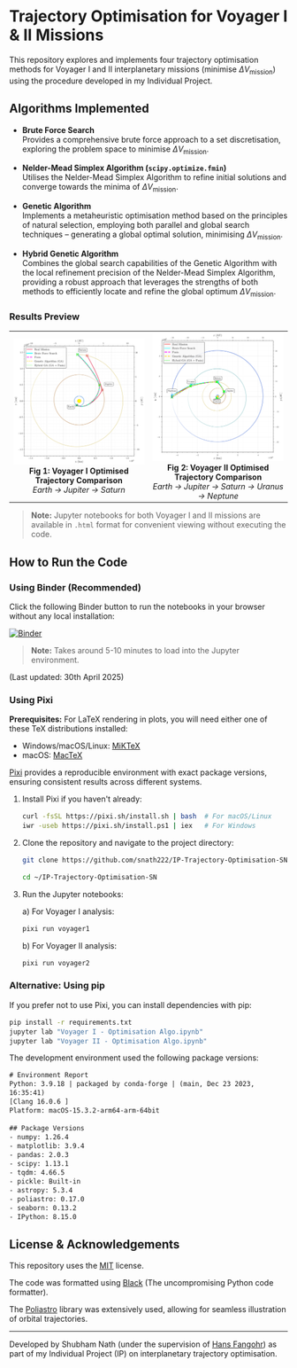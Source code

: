 # Trajectory Optimisation for Voyager I & II Missions

This repository explores and implements four trajectory optimisation methods for Voyager I and II interplanetary missions (minimise $\Delta V_\mathrm{mission}$) using the procedure developed in my Individual Project.

## Algorithms Implemented

- **Brute Force Search**  
  Provides a comprehensive brute force approach to a set discretisation, exploring the problem space to minimise $\Delta V_\mathrm{mission}$.

- **Nelder-Mead Simplex Algorithm (`scipy.optimize.fmin`)**  
  Utilises the Nelder-Mead Simplex Algorithm to refine initial solutions and converge towards the minima of $\Delta V_\mathrm{mission}$.

- **Genetic Algorithm**  
  Implements a metaheuristic optimisation method based on the principles of natural selection, employing both parallel and global search techniques – generating a global optimal solution, minimising $\Delta V_\mathrm{mission}$.

- **Hybrid Genetic Algorithm**  
  Combines the global search capabilities of the Genetic Algorithm with the local refinement precision of the Nelder-Mead Simplex Algorithm, providing a robust approach that leverages the strengths of both methods to efficiently locate and refine the global optimum $\Delta V_\mathrm{mission}$.

### Results Preview

<div align="center">
  <table>
    <tr>
      <td align="center" width="50%">
        <img src="https://github.com/snath222/IP-Trajectory-Optimisation-SN/blob/82f66a08e21d56596c95d5ec8e7950dc50068e4b/Voyager%201%20-%20Figures/voyager_I_trajectory_km_AU.png" alt="Voyager I Trajectory" width="100%"/>
        <br>
        <b>Fig 1: Voyager I Optimised Trajectory Comparison</b>
        <br>
        <em>Earth → Jupiter → Saturn</em>
      </td>
      <td align="center" width="50%">
        <img src="https://github.com/snath222/IP-Trajectory-Optimisation-SN/blob/82f66a08e21d56596c95d5ec8e7950dc50068e4b/Voyager%202%20-%20Figures/voyager_II_trajectory_km_AU.png" alt="Voyager II Trajectory" width="100%"/>
        <br>
        <b>Fig 2: Voyager II Optimised Trajectory Comparison</b>
        <br>
        <em>Earth → Jupiter → Saturn → Uranus → Neptune</em>
      </td>
    </tr>
  </table>
</div>


> **Note:** Jupyter notebooks for both Voyager I and II missions are available in `.html` format for convenient viewing without executing the code.

## How to Run the Code

### Using Binder (Recommended)

Click the following Binder button to run the notebooks in your browser without any local installation:

[![Binder](https://mybinder.org/badge_logo.svg)](https://mybinder.org/v2/gh/snath222/IP-Trajectory-Optimisation-SN/HEAD)

> **Note:** Takes around 5-10 minutes to load into the Jupyter environment.

(Last updated: 30th April 2025)

### Using Pixi

**Prerequisites:** For LaTeX rendering in plots, you will need either one of these TeX distributions installed:
- Windows/macOS/Linux: [MiKTeX](https://miktex.org/download)
- macOS: [MacTeX](https://tug.org/mactex/)

[Pixi](https://pixi.sh) provides a reproducible environment with exact package versions, ensuring consistent results across different systems.

1. Install Pixi if you haven't already:
   ```bash
   curl -fsSL https://pixi.sh/install.sh | bash  # For macOS/Linux
   iwr -useb https://pixi.sh/install.ps1 | iex   # For Windows
   ```

3. Clone the repository and navigate to the project directory:
   ```bash
   git clone https://github.com/snath222/IP-Trajectory-Optimisation-SN.git
   ```
    ```bash
   cd ~/IP-Trajectory-Optimisation-SN
   ```
   
4. Run the Jupyter notebooks:
   
   a) For Voyager I analysis:
   ```bash
   pixi run voyager1
   ```
   
   b) For Voyager II analysis:
   ```bash
   pixi run voyager2
   ```

### Alternative: Using pip
If you prefer not to use Pixi, you can install dependencies with pip:
```bash
pip install -r requirements.txt
jupyter lab "Voyager I - Optimisation Algo.ipynb"
jupyter lab "Voyager II - Optimisation Algo.ipynb"
```

The development environment used the following package versions:
```
# Environment Report
Python: 3.9.18 | packaged by conda-forge | (main, Dec 23 2023, 16:35:41) 
[Clang 16.0.6 ]
Platform: macOS-15.3.2-arm64-arm-64bit

## Package Versions
- numpy: 1.26.4
- matplotlib: 3.9.4
- pandas: 2.0.3
- scipy: 1.13.1
- tqdm: 4.66.5
- pickle: Built-in
- astropy: 5.3.4
- poliastro: 0.17.0
- seaborn: 0.13.2
- IPython: 8.15.0
```
## License \& Acknowledgements

This repository uses the [MIT](https://github.com/snath222/IP-Trajectory-Optimisation-SN/blob/32550e88cd8426dbb31d62e780e0c84489deedf5/LICENSE) license.

The code was formatted using [Black](https://black.readthedocs.io/en/stable/) (The uncompromising Python code formatter).

The [Poliastro](https://docs.poliastro.space/en/stable/) library was extensively used, allowing for seamless illustration of orbital trajectories.

---

Developed by Shubham Nath (under the supervision of [Hans Fangohr](https://github.com/fangohr)) as part of my Individual Project (IP) on interplanetary trajectory optimisation.
